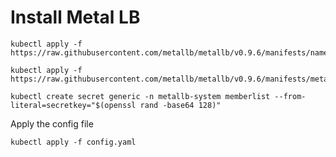 # Install Metal LB

```
kubectl apply -f https://raw.githubusercontent.com/metallb/metallb/v0.9.6/manifests/namespace.yaml
```
```
kubectl apply -f https://raw.githubusercontent.com/metallb/metallb/v0.9.6/manifests/metallb.yaml
```

```
kubectl create secret generic -n metallb-system memberlist --from-literal=secretkey="$(openssl rand -base64 128)"
```

Apply the config file 
```
kubectl apply -f config.yaml
```